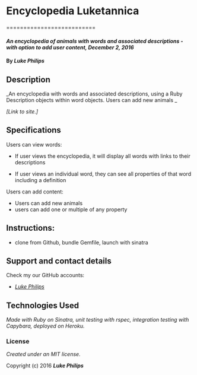 # Encyclopedia Luketannica
==========================

#### _An encyclopedia of animals with words and associated descriptions - with option to add user content, December 2, 2016_

#### By _**Luke Philips**_

## Description

_An encyclopedia with words and associated descriptions, using a Ruby Description objects within word objects. Users can add new animals              _


_[Link to site.]_

## Specifications

Users can view words:
* If user views the encyclopedia, it will display all words with links to their descriptions

* If user views an individual word, they can see all properties of that word including a definition

Users can add content:

* Users can add new animals
* users can add one or multiple of any property


## Instructions:

* clone from Github, bundle Gemfile, launch with sinatra
## Support and contact details

Check my our GitHub accounts:
* _[Luke Philips](https://github.com/lukeephilips)_

## Technologies Used

_Made with Ruby on Sinatra, unit testing with rspec, integration testing with Capybara, deployed on Heroku._

### License

*Created under an MIT license.*

Copyright (c) 2016 **_Luke Philips_**
